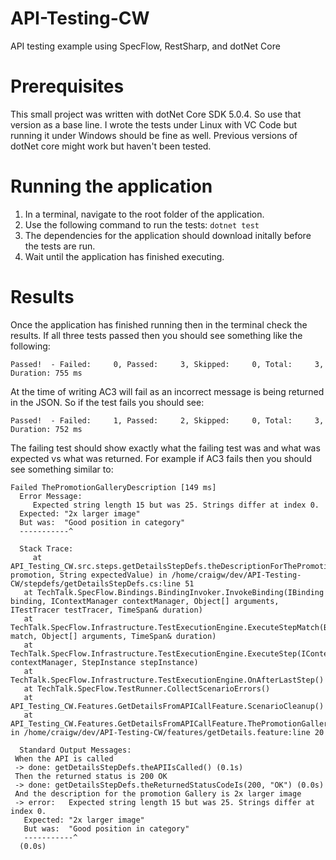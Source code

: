 # API-Testing-CW
API testing example using SpecFlow, RestSharp, and dotNet Core

# Prerequisites
This small project was written with dotNet Core SDK 5.0.4.  So use that version as a base line.  I wrote the tests under Linux with VC Code but running it under Windows should be fine as well.  Previous versions of dotNet core might work but haven't been tested.

# Running the application
1. In a terminal, navigate to the root folder of the application.
2. Use the following command to run the tests: ```dotnet test```
3. The dependencies for the application should download initally before the tests are run.
4. Wait until the application has finished executing.

# Results
Once the application has finished running then in the terminal check the results.  If all three tests passed then you should see something like the following:

```
Passed!  - Failed:     0, Passed:     3, Skipped:     0, Total:     3, Duration: 755 ms
```

At the time of writing AC3 will fail as an incorrect message is being returned in the JSON.  So if the test fails you should see:

```
Passed!  - Failed:     1, Passed:     2, Skipped:     0, Total:     3, Duration: 752 ms
```

The failing test should show exactly what the failing test was and what was expected vs what was returned.  For example if AC3 fails then you should see something similar to:

```
Failed ThePromotionGalleryDescription [149 ms]
  Error Message:
     Expected string length 15 but was 25. Strings differ at index 0.
  Expected: "2x larger image"
  But was:  "Good position in category"
  -----------^

  Stack Trace:
     at API_Testing_CW.src.steps.getDetailsStepDefs.theDescriptionForThePromotionIs(String promotion, String expectedValue) in /home/craigw/dev/API-Testing-CW/stepdefs/getDetailsStepDefs.cs:line 51
   at TechTalk.SpecFlow.Bindings.BindingInvoker.InvokeBinding(IBinding binding, IContextManager contextManager, Object[] arguments, ITestTracer testTracer, TimeSpan& duration)
   at TechTalk.SpecFlow.Infrastructure.TestExecutionEngine.ExecuteStepMatch(BindingMatch match, Object[] arguments, TimeSpan& duration)
   at TechTalk.SpecFlow.Infrastructure.TestExecutionEngine.ExecuteStep(IContextManager contextManager, StepInstance stepInstance)
   at TechTalk.SpecFlow.Infrastructure.TestExecutionEngine.OnAfterLastStep()
   at TechTalk.SpecFlow.TestRunner.CollectScenarioErrors()
   at API_Testing_CW.Features.GetDetailsFromAPICallFeature.ScenarioCleanup()
   at API_Testing_CW.Features.GetDetailsFromAPICallFeature.ThePromotionGalleryDescription() in /home/craigw/dev/API-Testing-CW/features/getDetails.feature:line 20

  Standard Output Messages:
 When the API is called
 -> done: getDetailsStepDefs.theAPIIsCalled() (0.1s)
 Then the returned status is 200 OK
 -> done: getDetailsStepDefs.theReturnedStatusCodeIs(200, "OK") (0.0s)
 And the description for the promotion Gallery is 2x larger image
 -> error:   Expected string length 15 but was 25. Strings differ at index 0.
   Expected: "2x larger image"
   But was:  "Good position in category"
   -----------^
  (0.0s)
```
